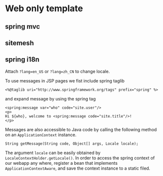 # Web only template

## spring mvc

## sitemesh

## spring i18n

Attach `?lang=en_US` or `?lang=zh_CN` to change locale.

To use messages in JSP pages we fist include spring taglib
```
<%@taglib uri="http://www.springframework.org/tags" prefix="spring" %>
```
and expand message by using the spring tag
```
<spring:message var="who" code="site.user"/>
<p>
Hi ${who}, welcome to <spring:message code="site.title"/>!
</p>
```

Messages are also accessible to Java code by calling the following method on
an `ApplicationContext` instance.
```
String getMessage(String code, Object[] args, Locale locale);
```
The argument `locale` can be easily obtained by `LocaleContextHolder.getLocale()`.
In order to access the spring context of our webapp any where, register a bean
that implements `ApplicationContextAware`, and save the context instance to
a static filed.


